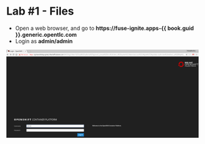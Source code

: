 # Lab \#1 - Files

* Open a web browser, and go to **https://fuse-ignite.apps-{{ book.guid }}.generic.opentlc.com**
* Login as **admin/admin**

![login as admin/admin](../.gitbook/assets/image%20%2867%29.png)



